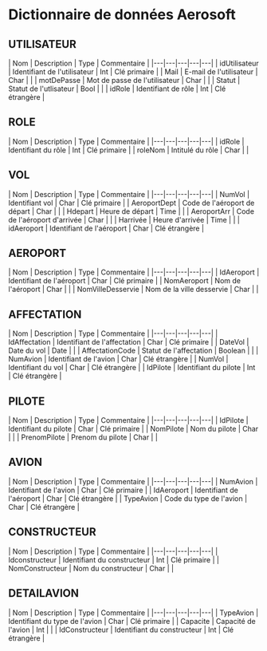 # Dictionnaire de données Aerosoft

## UTILISATEUR

| Nom | Description | Type | Commentaire |
|---|---|---|---|---|
| idUtilisateur | Identifiant de l'utilisateur | Int | Clé primaire |
| Mail | E-mail de l'utilisateur | Char |   |
| motDePasse | Mot de passe de l'utilisateur | Char |   |
| Statut | Statut de l'utlisateur | Bool |   |
| idRole | Identifiant de rôle | Int | Clé étrangère |

## ROLE

| Nom | Description | Type | Commentaire |
|---|---|---|---|---|
| idRole | Identifiant du rôle | Int | Clé primaire |
| roleNom | Intitulé du rôle | Char | |

## VOL

| Nom | Description | Type | Commentaire |
|---|---|---|---|---|
| NumVol | Identifiant vol | Char | Clé primaire |
| AeroportDept | Code de l'aéroport de départ | Char |   |
| Hdepart | Heure de départ | Time |   |
| AeroportArr | Code de l'aéroport d'arrivée | Char |   |
| Harrivée | Heure d'arrivée | Time |   |
| idAeroport | Identifiant de l'aéroport | Char | Clé étrangère |

## AEROPORT

| Nom | Description | Type | Commentaire |
|---|---|---|---|---|
| IdAeroport | Identifiant de l'aéroport | Char | Clé primaire |
| NomAeroport | Nom de l'aéroport | Char |   |
| NomVilleDesservie | Nom de la ville desservie | Char |   |

## AFFECTATION

| Nom | Description | Type | Commentaire |
|---|---|---|---|---|
| IdAffectation | Identifiant de l'affectation | Char | Clé primaire |
| DateVol | Date du vol | Date |   |
| AffectationCode | Statut de l'affectation | Boolean |  |
| NumAvion | Identifiant de l'avion | Char | Clé étrangère |
| NumVol | Identifiant du vol | Char | Clé étrangère |
| IdPilote | Identifiant du pilote | Int | Clé étrangère |

## PILOTE

| Nom | Description | Type | Commentaire |
|---|---|---|---|---|
| IdPilote | Identifiant du pilote | Char | Clé primaire |
| NomPilote | Nom du pilote | Char |   |
| PrenomPilote | Prenom du pilote | Char |  |

## AVION

| Nom | Description | Type | Commentaire |
|---|---|---|---|---|
| NumAvion | Identifiant de l'avion | Char | Clé primaire |
| IdAeroport | Identifiant de l'aéroport | Char | Clé étrangère |
| TypeAvion | Code du type de l'avion | Char | Clé étrangère |

## CONSTRUCTEUR

| Nom | Description | Type | Commentaire |
|---|---|---|---|---|
| Idconstructeur | Identifiant du constructeur | Int | Clé primaire |
| NomConstructeur | Nom du constructeur | Char |  |

## DETAILAVION

| Nom | Description | Type | Commentaire |
|---|---|---|---|---|
| TypeAvion | Identifiant du type de l'avion | Char | Clé primaire |
| Capacite | Capacité de l'avion | Int |  |
| IdConstructeur | Identifiant du constructeur | Int | Clé étrangère |
